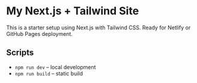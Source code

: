 # My Next.js + Tailwind Site

This is a starter setup using Next.js with Tailwind CSS. Ready for Netlify or GitHub Pages deployment.

## Scripts

- `npm run dev` – local development
- `npm run build` – static build
